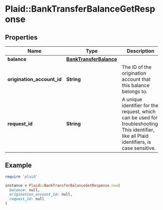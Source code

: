 # Plaid::BankTransferBalanceGetResponse

## Properties

| Name | Type | Description | Notes |
| ---- | ---- | ----------- | ----- |
| **balance** | [**BankTransferBalance**](BankTransferBalance.md) |  |  |
| **origination_account_id** | **String** | The ID of the origination account that this balance belongs to. |  |
| **request_id** | **String** | A unique identifier for the request, which can be used for troubleshooting. This identifier, like all Plaid identifiers, is case sensitive. |  |

## Example

```ruby
require 'plaid'

instance = Plaid::BankTransferBalanceGetResponse.new(
  balance: null,
  origination_account_id: null,
  request_id: null
)
```

